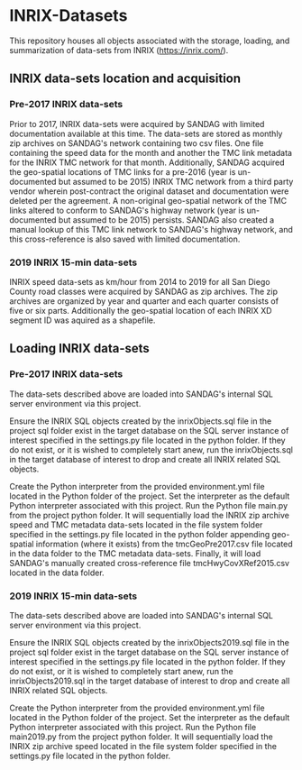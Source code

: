 # INRIX-Datasets
This repository houses all objects associated with the storage, loading, and summarization of data-sets from INRIX (https://inrix.com/).

## INRIX data-sets location and acquisition
### Pre-2017 INRIX data-sets
Prior to 2017, INRIX data-sets were acquired by SANDAG with limited documentation available at this time. The data-sets are stored as monthly zip archives on SANDAG's network containing two csv files. One file containing the speed data for the month and another the TMC link metadata for the INRIX TMC network for that month. Additionally, SANDAG acquired the geo-spatial locations of TMC links for a pre-2016 (year is un-documented but assumed to be 2015) INRIX TMC network from a third party vendor wherein post-contract the original dataset and documentation were deleted per the agreement. A non-original geo-spatial network of the TMC links altered to conform to SANDAG's highway network (year is un-documented but assumed to be 2015) persists. SANDAG also created a manual lookup of this TMC link network to SANDAG's highway network, and this cross-reference is also saved with limited documentation.

### 2019 INRIX 15-min data-sets
INRIX speed data-sets as km/hour from 2014 to 2019 for all San Diego County road classes were acquired by SANDAG as zip archives. The zip archives are organized by year and quarter and each quarter consists of five or six parts. Additionally the geo-spatial location of each INRIX XD segment ID was aquired as a shapefile. 

## Loading INRIX data-sets
### Pre-2017 INRIX data-sets
The data-sets described above are loaded into SANDAG's internal SQL server environment via this project.

Ensure the INRIX SQL objects created by the inrixObjects.sql file in the project sql folder exist in the target database on the SQL server instance of interest specified in the settings.py file located in the python folder. If they do not exist, or it is wished to completely start anew, run the inrixObjects.sql in the target database of interest to drop and create all INRIX related SQL objects.

Create the Python interpreter from the provided environment.yml file located in the Python folder of the project. Set the interpreter as the default Python interpreter associated with this project. Run the Python file main.py from the project python folder. It will sequentially load the INRIX zip archive speed and TMC metadata data-sets located in the file system folder specified in the settings.py file located in the python folder appending geo-spatial information (where it exists) from the tmcGeoPre2017.csv file located in the data folder to the TMC metadata data-sets. Finally, it will load SANDAG's manually created cross-reference file tmcHwyCovXRef2015.csv located in the data folder.

### 2019 INRIX 15-min data-sets
The data-sets described above are loaded into SANDAG's internal SQL server environment via this project.

Ensure the INRIX SQL objects created by the inrixObjects2019.sql file in the project sql folder exist in the target database on the SQL server instance of interest specified in the settings.py file located in the python folder. If they do not exist, or it is wished to completely start anew, run the inrixObjects2019.sql in the target database of interest to drop and create all INRIX related SQL objects.

Create the Python interpreter from the provided environment.yml file located in the Python folder of the project. Set the interpreter as the default Python interpreter associated with this project. Run the Python file main2019.py from the project python folder. It will sequentially load the INRIX zip archive speed located in the file system folder specified in the settings.py file located in the python folder.


